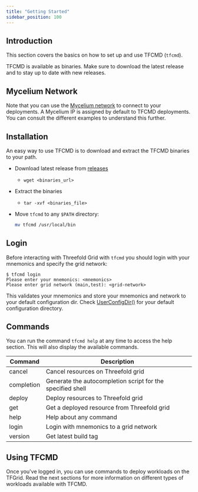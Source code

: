 ```yaml
---
title: "Getting Started"
sidebar_position: 100
---
```




## Introduction

This section covers the basics on how to set up and use TFCMD (`tfcmd`).

TFCMD is available as binaries. Make sure to download the latest release and to stay up to date with new releases.

## Mycelium Network

Note that you can use the [Mycelium network](../../system_administrators/mycelium_toc/mycelium_toc) to connect to your deployments. A Mycelium IP is assigned by default to TFCMD deployments. You can consult the different examples to understand this further.

## Installation

An easy way to use TFCMD is to download and extract the TFCMD binaries to your path. 

- Download latest release from [releases](https://github.com/threefoldtech/tfgrid-sdk-go/releases)
  - ```
    wget <binaries_url>
    ```
- Extract the binaries
  - ```
    tar -xvf <binaries_file>
    ```
- Move `tfcmd` to any `$PATH` directory:
    ```bash
    mv tfcmd /usr/local/bin
    ```

## Login

Before interacting with Threefold Grid with `tfcmd` you should login with your mnemonics and specify the grid network:

```console
$ tfcmd login
Please enter your mnemonics: <mnemonics>
Please enter grid network (main,test): <grid-network>
```

This validates your mnemonics and store your mnemonics and network to your default configuration dir.
Check [UserConfigDir()](https://pkg.go.dev/os#UserConfigDir) for your default configuration directory.

## Commands

You can run the command `tfcmd help` at any time to access the help section. This will also display the available commands.

| Command    | Description                                                |
| ---------- | ---------------------------------------------------------- |
| cancel     | Cancel resources on Threefold grid                         |
| completion | Generate the autocompletion script for the specified shell |
| deploy     | Deploy resources to Threefold grid                         |
| get        | Get a deployed resource from Threefold grid                |
| help       | Help about any command                                     |
| login      | Login with mnemonics to a grid network                     |
| version    | Get latest build tag                                       |

## Using TFCMD

Once you've logged in, you can use commands to deploy workloads on the TFGrid. Read the next sections for more information on different types of workloads available with TFCMD.



